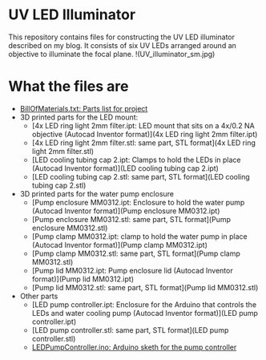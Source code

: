 # UV LED Illuminator
This repository contains files for constructing the UV LED illuminator described on my blog. It consists of six UV LEDs arranged around an objective to illuminate the focal plane. !(UV_illuminator_sm.jpg)

# What the files are
* [BillOfMaterials.txt: Parts list for project](BillOfMaterials.txt)
* 3D printed parts for the LED mount:
  * [4x LED ring light 2mm filter.ipt: LED mount that sits on a 4x/0.2 NA objective (Autocad Inventor format)](4x LED ring light 2mm filter.ipt)
  * [4x LED ring light 2mm filter.stl: same part, STL format](4x LED ring light 2mm filter.stl)
  * [LED cooling tubing cap 2.ipt: Clamps to hold the LEDs in place (Autocad Inventor format)](LED cooling tubing cap 2.ipt)
  * [LED cooling tubing cap 2.stl: same part, STL format](LED cooling tubing cap 2.stl)
* 3D printed parts for the water pump enclosure
  * [Pump enclosure MM0312.ipt: Enclosure to hold the water pump (Autocad Inventor format)](Pump enclosure MM0312.ipt)
  * [Pump enclosure MM0312.stl: same part, STL format](Pump enclosure MM0312.stl)
  * [Pump clamp MM0312.ipt: clamp to hold the water pump in place (Autocad Inventor format)](Pump clamp MM0312.ipt)
  * [Pump clamp MM0312.stl: same part, STL format](Pump clamp MM0312.stl)
  * [Pump lid MM0312.ipt: Pump enclosure lid (Autocad Inventor format)](Pump lid MM0312.ipt)
  * [Pump lid MM0312.stl: same part, STL format](Pump lid MM0312.stl)
* Other parts
  * [LED pump controller.ipt: Enclosure for the Arduino that controls the LEDs and water cooling pump (Autocad Inventor format)](LED pump controller.ipt)
  * [LED pump controller.stl: same part, STL format](LED pump controller.stl)
  * [LEDPumpController.ino: Arduino sketh for the pump controller](LEDPumpController.ino)